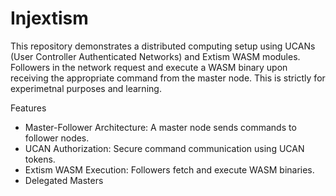 # Injextism

This repository demonstrates a distributed computing setup using UCANs (User Controller Authenticated Networks) and Extism WASM modules. Followers in the network request and execute a WASM binary upon receiving the appropriate command from the master node. This is strictly for experimetnal purposes and learning. 

Features
- Master-Follower Architecture: A master node sends commands to follower nodes.
- UCAN Authorization: Secure command communication using UCAN tokens.
- Extism WASM Execution: Followers fetch and execute WASM binaries.
- Delegated Masters
